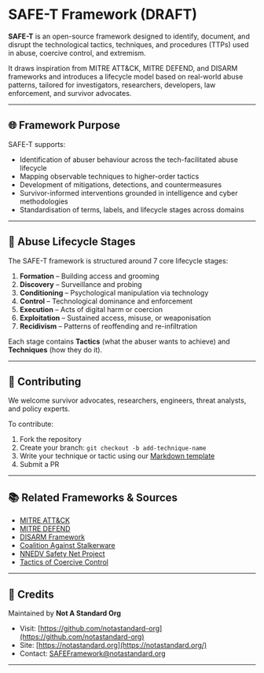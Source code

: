 # SAFE-T Framework (DRAFT)

**SAFE-T** is an open-source framework designed to identify, document, and disrupt the technological tactics, techniques, and procedures (TTPs) used in abuse, coercive control, and extremism.

It draws inspiration from MITRE ATT&CK, MITRE DEFEND, and DISARM frameworks and introduces a lifecycle model based on real-world abuse patterns, tailored for investigators, researchers, developers, law enforcement, and survivor advocates.

---

## 🌐 Framework Purpose

SAFE-T supports:

- Identification of abuser behaviour across the tech-facilitated abuse lifecycle
- Mapping observable techniques to higher-order tactics
- Development of mitigations, detections, and countermeasures
- Survivor-informed interventions grounded in intelligence and cyber methodologies
- Standardisation of terms, labels, and lifecycle stages across domains

---

## 🔄 Abuse Lifecycle Stages

The SAFE-T framework is structured around 7 core lifecycle stages:

1. **Formation** – Building access and grooming
2. **Discovery** – Surveillance and probing
3. **Conditioning** – Psychological manipulation via technology
4. **Control** – Technological dominance and enforcement
5. **Execution** – Acts of digital harm or coercion
6. **Exploitation** – Sustained access, misuse, or weaponisation
7. **Recidivism** – Patterns of reoffending and re-infiltration

Each stage contains **Tactics** (what the abuser wants to achieve) and **Techniques** (how they do it).

---

## 🤝 Contributing

We welcome survivor advocates, researchers, engineers, threat analysts, and policy experts.

To contribute:

1. Fork the repository
2. Create your branch: `git checkout -b add-technique-name`
3. Write your technique or tactic using our [Markdown template](https://github.com/notastandard-org/safe-framework/blob/main/docs/templates/technique-template.md)
4. Submit a PR

---

## 📚 Related Frameworks & Sources

- [MITRE ATT&CK](https://attack.mitre.org/)
- [MITRE DEFEND](https://defend.mitre.org/)
- [DISARM Framework](https://disarm.foundation/)
- [Coalition Against Stalkerware](https://stopstalkerware.org/)
- [NNEDV Safety Net Project](https://www.techsafety.org/)
- [Tactics of Coercive Control](https://www.coercivecontrolcollective.org/)

---

## 🧠 Credits

Maintained by **Not A Standard Org**  
- Visit: [https://github.com/notastandard-org](https://github.com/notastandard-org)
- Site: [https://notastandard.org](https://notastandard.org/)
- Contact: SAFEFramework@notastandard.org

---
